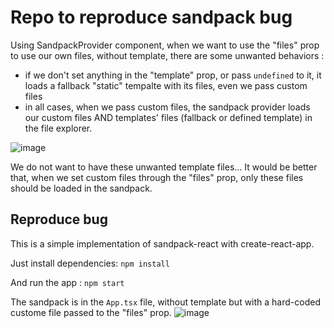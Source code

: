 # Repo to reproduce sandpack bug
Using SandpackProvider component, when we want to use the "files" prop to use our own files, without template, there are some unwanted behaviors :

- if we don't set anything in the "template" prop, or pass `undefined` to it, it loads a fallback "static" tempalte with its files, even we pass custom files
- in all cases, when we pass custom files, the sandpack provider loads our custom files AND templates' files (fallback or defined template) in the file explorer.

![image](https://github.com/jkergal/bug-sandpack/assets/89657288/045612cc-f1d9-4dae-971f-5dc62ddbc624)

We do not want to have these unwanted template files... It would be better that, when we set custom files through the "files" prop, only these files should be loaded in the sandpack.

## Reproduce bug 
This is a simple implementation of sandpack-react with create-react-app.

Just install dependencies:
`npm install`

And run the app :
`npm start`

The sandpack is in the `App.tsx` file, without template but with a hard-coded custome file passed to the "files" prop. 
![image](https://github.com/jkergal/bug-sandpack/assets/89657288/34ef9337-b549-4f0d-a64f-8df602dea6b3)

